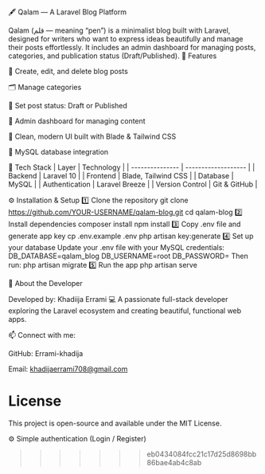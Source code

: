 🖋️ Qalam — A Laravel Blog Platform

Qalam (قلم — meaning “pen”) is a minimalist blog built with Laravel, designed for writers who want to express ideas beautifully and manage their posts effortlessly.
It includes an admin dashboard for managing posts, categories, and publication status (Draft/Published).
🚀 Features

📝 Create, edit, and delete blog posts

🗂️ Manage categories

📄 Set post status: Draft or Published

🔐 Admin dashboard for managing content

💅 Clean, modern UI built with Blade & Tailwind CSS

💾 MySQL database integration

🧰 Tech Stack
| Layer           | Technology          |
| --------------- | ------------------- |
| Backend         | Laravel 10          |
| Frontend        | Blade, Tailwind CSS |
| Database        | MySQL               |
| Authentication  | Laravel Breeze      |
| Version Control | Git & GitHub        |

⚙️ Installation & Setup
1️⃣ Clone the repository
git clone https://github.com/YOUR-USERNAME/qalam-blog.git
cd qalam-blog
2️⃣ Install dependencies
composer install
npm install
3️⃣ Copy .env file and generate app key
cp .env.example .env
php artisan key:generate
4️⃣ Set up your database
Update your .env file with your MySQL credentials:
DB_DATABASE=qalam_blog
DB_USERNAME=root
DB_PASSWORD=
Then run:
php artisan migrate
5️⃣ Run the app
php artisan serve

🌙 About the Developer

Developed by: Khadiija Errami 💻
A passionate full-stack developer exploring the Laravel ecosystem and creating beautiful, functional web apps.

📫 Connect with me:

GitHub: Errami-khadija

Email: khadijaerrami708@gmail.com
# License

This project is open-source and available under the MIT License.



⚙️ Simple authentication (Login / Register)
>>>>>>> eb0434084fcc21c17d25d8698bb86bae4ab4c8ab
